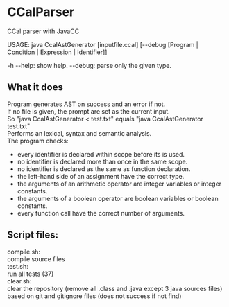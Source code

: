 # CCalParser
CCal parser with JavaCC

USAGE:
	java CcalAstGenerator [inputfile.ccal] [--debug [Program | Condition | Expression | Identifier]]

  -h --help:	show help.
  --debug:	parse only the given type.

## What it does

Program generates AST on success and an error if not.  
If no file is given, the prompt are set as the current input.  
So "java CcalAstGenerator < test.txt" equals "java CcalAstGenerator test.txt"  
Performs an lexical, syntax and semantic analysis.  
The program checks:  
- every identifier is declared within scope before its is used.  
- no identifier is declared more than once in the same scope.  
- no identifier is declared as the same as function declaration.  
- the left-hand side of an assignment have the correct type.  
- the arguments of an arithmetic operator are integer variables or integer constants.  
- the arguments of a boolean operator are boolean variables or boolean constants.  
- every function call have the correct number of arguments.  

## Script files:

compile.sh:  
  compile source files  
test.sh:  
  run all tests (37)  
clear.sh:  
  clear the repository (remove all .class and .java except 3 java sources files)  
  based on git and gitignore files (does not success if not find)  